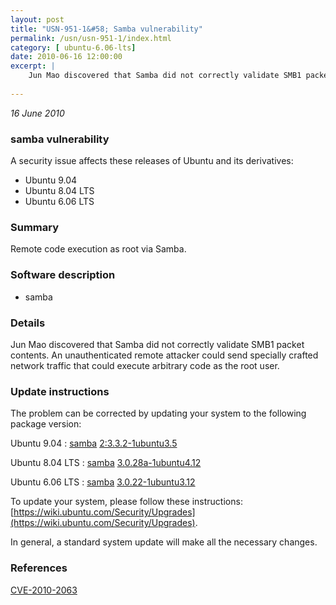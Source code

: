 ```yaml
---
layout: post
title: "USN-951-1&#58; Samba vulnerability"
permalink: /usn/usn-951-1/index.html
category: [ ubuntu-6.06-lts]
date: 2010-06-16 12:00:00
excerpt: |
    Jun Mao discovered that Samba did not correctly validate SMB1 packet contents.  An unauthenticated remote attacker could send specially crafted network traffic that could execute arbitrary code as the root user. 
    
--- 
```

 
 

*16 June 2010*

### samba vulnerability

A security issue affects these releases of Ubuntu and its derivatives:

* Ubuntu 9.04
* Ubuntu 8.04 LTS
* Ubuntu 6.06 LTS

### Summary

Remote code execution as root via Samba. 

### Software description

* samba 

### Details

Jun Mao discovered that Samba did not correctly validate SMB1 packet contents. An unauthenticated remote attacker could send specially crafted network traffic that could execute arbitrary code as the root user. 

### Update instructions

The problem can be corrected by updating your system to the following package version:

Ubuntu 9.04
 : [samba](https://launchpad.net/ubuntu/+source/samba) <span> [2:3.3.2-1ubuntu3.5](https://launchpad.net/ubuntu/+source/samba/2:3.3.2-1ubuntu3.5) </span> 

Ubuntu 8.04 LTS
 : [samba](https://launchpad.net/ubuntu/+source/samba) <span> [3.0.28a-1ubuntu4.12](https://launchpad.net/ubuntu/+source/samba/3.0.28a-1ubuntu4.12) </span> 

Ubuntu 6.06 LTS
 : [samba](https://launchpad.net/ubuntu/+source/samba) <span> [3.0.22-1ubuntu3.12](https://launchpad.net/ubuntu/+source/samba/3.0.22-1ubuntu3.12) </span> 

To update your system, please follow these instructions: [https://wiki.ubuntu.com/Security/Upgrades](https://wiki.ubuntu.com/Security/Upgrades).

In general, a standard system update will make all the necessary changes. 

### References

 
 [CVE-2010-2063](http://people.ubuntu.com/~ubuntu-security/cve/CVE-2010-2063)
 

